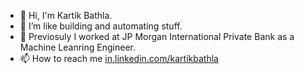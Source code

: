- 👋 Hi, I'm Kartik Bathla.
- 👀 I’m like building and automating stuff. 
- 🌱 Previosuly I worked at JP Morgan International Private Bank as a Machine Leanring Engineer. 
- 📫 How to reach me [in.linkedin.com/kartikbathla](https://www.linkedin.com/in/kartikbathla/)
